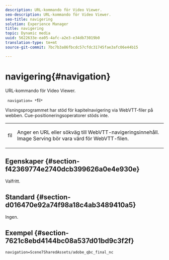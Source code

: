 ```yaml
---
description: URL-kommando för Video Viewer.
seo-description: URL-kommando för Video Viewer.
seo-title: navigering
solution: Experience Manager
title: navigering
topic: Dynamic media
uuid: 5622633e-ea05-4afc-a2e3-e34db73019b0
translation-type: tm+mt
source-git-commit: 7bc7b3a86fbcdc57cfdc31745fae3afc06e44b15

---
```



# navigering{#navigation}

URL-kommando för Video Viewer.

` navigation= *`fil`*`

Visningsprogrammet har stöd för kapitelnavigering via WebVTT-filer på webben. Cue-positioneringsoperatorer stöds inte.

<table id="table_C616483932C2482CA9794DDD7313FD7C"> 
 <tbody> 
  <tr> 
   <td colname="col1"> <p> <span class="codeph"> <span class="varname"> fil</span></span> </p> </td> 
   <td colname="col2"> <p> Anger en URL eller sökväg till WebVTT-navigeringsinnehåll. Image Serving bör vara värd för WebVTT-filen. </p> </td> 
  </tr> 
 </tbody> 
</table>

## Egenskaper {#section-f42369774e2740dcb399626a0e4e930e}

Valfritt.

## Standard {#section-d016470e92a74f98a18c4ab3489410a5}

Ingen.

## Exempel {#section-7621c8ebd4144bc08a537d01bd9c3f2f}

```
navigation=Scene7SharedAssets/adobe_qbc_final_nc
```

